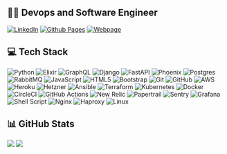## 👩‍💻 Devops and Software Engineer

[![LinkedIn](https://img.shields.io/badge/linkedin-%230077B5.svg?style=for-the-badge&logo=linkedin&logoColor=white)](https://linkedin.com/in/ademirovic)
[![Github Pages](https://img.shields.io/badge/github%20pages-121013?style=for-the-badge&logo=github&logoColor=white)](https://ademirovic.github.io/)
[![Webpage](https://img.shields.io/badge/webpage-8A2BE2?style=for-the-badge)](https://ademirovic.com)

## 💻 Tech Stack
![Python](https://img.shields.io/badge/python-3670A0?style=for-the-badge&logo=python&logoColor=ffdd54)
![Elixir](https://img.shields.io/badge/elixir-%234B275F.svg?style=for-the-badge&logo=elixir&logoColor=white)
![GraphQL](https://img.shields.io/badge/-GraphQL-E10098?style=for-the-badge&logo=graphql&logoColor=white)
![Django](https://img.shields.io/badge/django-%23092E20.svg?style=for-the-badge&logo=django&logoColor=white)
![FastAPI](https://img.shields.io/badge/FastAPI-005571?style=for-the-badge&logo=fastapi)
![Phoenix](https://img.shields.io/badge/phoenix-%23009639?style=for-the-badge)
![Postgres](https://img.shields.io/badge/postgres-%23316192.svg?style=for-the-badge&logo=postgresql&logoColor=white)
![RabbitMQ](https://img.shields.io/badge/rabbitmq-FF6600?style=for-the-badge&logo=rabbitmq&logoColor=white)
![JavaScript](https://img.shields.io/badge/javascript-%23323330.svg?style=for-the-badge&logo=javascript&logoColor=%23F7DF1E)
![HTML5](https://img.shields.io/badge/html5-%23E34F26.svg?style=for-the-badge&logo=html5&logoColor=white)
![Bootstrap](https://img.shields.io/badge/bootstrap-%238511FA.svg?style=for-the-badge&logo=bootstrap&logoColor=white)
![Git](https://img.shields.io/badge/git-%23F05033.svg?style=for-the-badge&logo=git&logoColor=white)
![GitHub](https://img.shields.io/badge/github-%23121011.svg?style=for-the-badge&logo=github&logoColor=white)
![AWS](https://img.shields.io/badge/AWS-%23FF9900.svg?style=for-the-badge&logo=amazon-aws&logoColor=white)
![Heroku](https://img.shields.io/badge/heroku-%23430098.svg?style=for-the-badge&logo=heroku&logoColor=white)
![Hetzner](https://img.shields.io/badge/hetzner-ff6347.svg?style=for-the-badge)
![Ansible](https://img.shields.io/badge/ansible-%231A1918.svg?style=for-the-badge&logo=ansible&logoColor=white)
![Terraform](https://img.shields.io/badge/terraform-%235835CC.svg?style=for-the-badge&logo=terraform&logoColor=white)
![Kubernetes](https://img.shields.io/badge/kubernetes-%23326ce5.svg?style=for-the-badge&logo=kubernetes&logoColor=white)
![Docker](https://img.shields.io/badge/docker-%230db7ed.svg?style=for-the-badge&logo=docker&logoColor=white)
![CircleCI](https://img.shields.io/badge/circleci-%23161616.svg?style=for-the-badge&logo=circleci&logoColor=white)
![GitHub Actions](https://img.shields.io/badge/github%20actions-%232671E5.svg?style=for-the-badge&logo=githubactions&logoColor=white)
![New Relic](https://img.shields.io/badge/new_relic-95bf44?style=for-the-badge) ![Papertrail](https://img.shields.io/badge/papertrail-3037ff?style=for-the-badge)
![Sentry](https://img.shields.io/badge/sentry-8A2BE2?style=for-the-badge) ![Grafana](https://img.shields.io/badge/grafana-%23F46800.svg?style=for-the-badge&logo=grafana&logoColor=white)
![Shell Script](https://img.shields.io/badge/shell_script-%23121011.svg?style=for-the-badge&logo=gnu-bash&logoColor=white)
![Nginx](https://img.shields.io/badge/nginx-%23009639.svg?style=for-the-badge&logo=nginx&logoColor=white)
![Haproxy](https://img.shields.io/badge/haproxy-3037ff?style=for-the-badge)
![Linux](https://img.shields.io/badge/Linux-FCC624?style=for-the-badge&logo=linux&logoColor=black)


## 📊 GitHub Stats
![](https://github-readme-streak-stats.herokuapp.com/?user=ademirovic&hide_border=false)
![](https://github-readme-stats.vercel.app/api/top-langs/?username=ademirovic&hide_border=false&include_all_commits=true&count_private=true&layout=compact)
